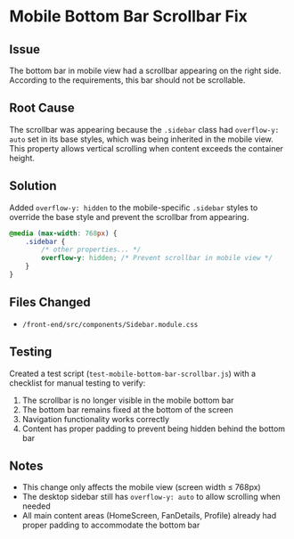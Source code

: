 # Mobile Bottom Bar Scrollbar Fix

## Issue
The bottom bar in mobile view had a scrollbar appearing on the right side. According to the requirements, this bar should not be scrollable.

## Root Cause
The scrollbar was appearing because the `.sidebar` class had `overflow-y: auto` set in its base styles, which was being inherited in the mobile view. This property allows vertical scrolling when content exceeds the container height.

## Solution
Added `overflow-y: hidden` to the mobile-specific `.sidebar` styles to override the base style and prevent the scrollbar from appearing.

```css
@media (max-width: 768px) {
    .sidebar {
        /* other properties... */
        overflow-y: hidden; /* Prevent scrollbar in mobile view */
    }
}
```

## Files Changed
- `/front-end/src/components/Sidebar.module.css`

## Testing
Created a test script (`test-mobile-bottom-bar-scrollbar.js`) with a checklist for manual testing to verify:
1. The scrollbar is no longer visible in the mobile bottom bar
2. The bottom bar remains fixed at the bottom of the screen
3. Navigation functionality works correctly
4. Content has proper padding to prevent being hidden behind the bottom bar

## Notes
- This change only affects the mobile view (screen width ≤ 768px)
- The desktop sidebar still has `overflow-y: auto` to allow scrolling when needed
- All main content areas (HomeScreen, FanDetails, Profile) already had proper padding to accommodate the bottom bar